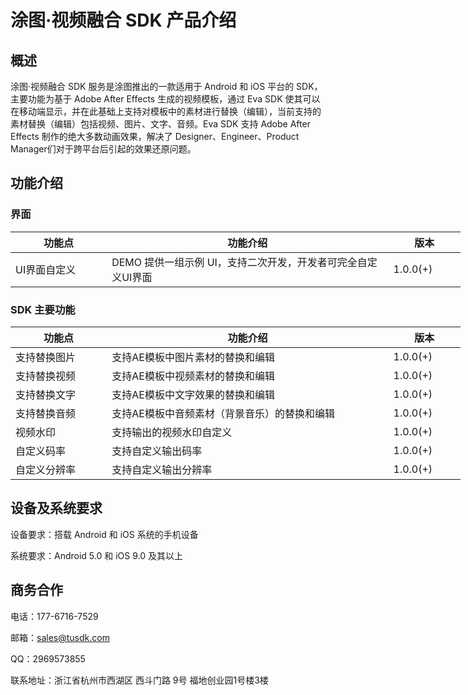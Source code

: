 # 涂图·视频融合 SDK 产品介绍

## 概述

涂图·视频融合 SDK 服务是涂图推出的一款适用于 Android 和 iOS 平台的 SDK，主要功能为基于 Adobe After Effects 生成的视频模板，通过 Eva SDK 使其可以在移动端显示，并在此基础上支持对模板中的素材进行替换（编辑），当前支持的素材替换（编辑）包括视频、图片、文字、音频。Eva SDK 支持 Adobe After Effects 制作的绝大多数动画效果，解决了 Designer、Engineer、Product Manager们对于跨平台后引起的效果还原问题。

## 功能介绍

### 界面

<table cellpadding="0" cellspacing="0"  style="width:720px;border-collapse: collapse;">
	<thead>
      <tr>
        <th  width="140">功能点</th>
        <th  width="440">功能介绍</th>
		<th  width="100">版本</th>
      </tr>
    </thead>
    <tbody>
        <tr >
            <td >UI界面自定义</td>
            <td >DEMO 提供一组示例 UI，支持二次开发，开发者可完全自定义UI界面</td>
			<td >1.0.0(+)</td>
        </tr>
    </tbody>
</table>


### SDK 主要功能

<table cellpadding="0" cellspacing="0"  style="width:720px;border-collapse: collapse;">
	<thead>
      <tr>
        <th  width="140">功能点</th>
        <th  width="440">功能介绍</th>
		<th  width="100">版本</th>
      </tr>
    </thead>
    <tbody>
        <tr >
            <td >支持替换图片</td>
            <td >支持AE模板中图片素材的替换和编辑</td>
			<td >1.0.0(+)</td>
        </tr>
		<tr >
            <td >支持替换视频</td>
            <td >支持AE模板中视频素材的替换和编辑</td>
			<td >1.0.0(+)</td>
        </tr>
		<tr >
            <td >支持替换文字</td>
            <td >支持AE模板中文字效果的替换和编辑</td>
			<td >1.0.0(+)</td>
        </tr>
		<tr >
            <td >支持替换音频</td>
            <td >支持AE模板中音频素材（背景音乐）的替换和编辑</td>
			<td >1.0.0(+)</td>
        </tr>
		<tr >
            <td >视频水印</td>
            <td >支持输出的视频水印自定义</td>
			<td >1.0.0(+)</td>
        </tr>
		<tr >
            <td >自定义码率</td>
            <td >支持自定义输出码率</td>
			<td >1.0.0(+)</td>
        </tr>
		<tr >
            <td >自定义分辨率</td>
            <td >支持自定义输出分辨率</td>
			<td >1.0.0(+)</td>
        </tr>
		</tbody>
</table>

## 设备及系统要求

设备要求：搭载 Android 和 iOS 系统的手机设备

系统要求：Android 5.0 和 iOS 9.0 及其以上



## 商务合作

电话：177-6716-7529

邮箱：sales@tusdk.com

QQ：2969573855

联系地址：浙江省杭州市西湖区 西斗门路 9号 福地创业园1号楼3楼